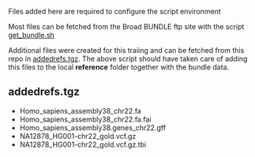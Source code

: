 Files added here are required to configure the script environment

Most files can be fetched from the Broad BUNDLE ftp site with the script [get_bundle.sh](https://raw.githubusercontent.com/BITS-VIB/NGS-Variant-Analysis-training-2020/master/scripts/get_bundle.sh)

Additional files were created for this traiing and can be fetched from this repo in [addedrefs.tgz](https://github.com/BITS-VIB/NGS-Variant-Analysis-training-2020/raw/master/data/addedrefs.tgz).
The above script should have taken care of adding this files to the local **reference** folder together with the bundle data.

## addedrefs.tgz

* Homo_sapiens_assembly38_chr22.fa
* Homo_sapiens_assembly38_chr22.fa.fai
* Homo_sapiens_assembly38.genes_chr22.gff
* NA12878_HG001-chr22_gold.vcf.gz
* NA12878_HG001-chr22_gold.vcf.gz.tbi
